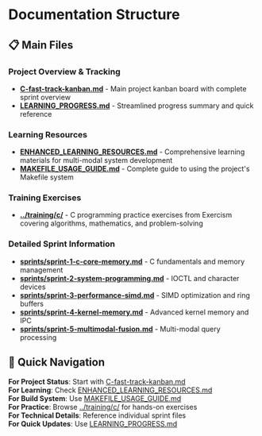 # Documentation Structure

## 📋 Main Files

### **Project Overview & Tracking**
- **[C-fast-track-kanban.md](C-fast-track-kanban.md)** - Main project kanban board with complete sprint overview
- **[LEARNING_PROGRESS.md](LEARNING_PROGRESS.md)** - Streamlined progress summary and quick reference

### **Learning Resources**
- **[ENHANCED_LEARNING_RESOURCES.md](ENHANCED_LEARNING_RESOURCES.md)** - Comprehensive learning materials for multi-modal system development
- **[MAKEFILE_USAGE_GUIDE.md](MAKEFILE_USAGE_GUIDE.md)** - Complete guide to using the project's Makefile system

### **Training Exercises**
- **[../training/c/](../training/c/)** - C programming practice exercises from Exercism covering algorithms, mathematics, and problem-solving

### **Detailed Sprint Information**
- **[sprints/sprint-1-c-core-memory.md](sprints/sprint-1-c-core-memory.md)** - C fundamentals and memory management
- **[sprints/sprint-2-system-programming.md](sprints/sprint-2-system-programming.md)** - IOCTL and character devices
- **[sprints/sprint-3-performance-simd.md](sprints/sprint-3-performance-simd.md)** - SIMD optimization and ring buffers
- **[sprints/sprint-4-kernel-memory.md](sprints/sprint-4-kernel-memory.md)** - Advanced kernel memory and IPC
- **[sprints/sprint-5-multimodal-fusion.md](sprints/sprint-5-multimodal-fusion.md)** - Multi-modal query processing

## 🎯 Quick Navigation

**For Project Status**: Start with [C-fast-track-kanban.md](C-fast-track-kanban.md)  
**For Learning**: Check [ENHANCED_LEARNING_RESOURCES.md](ENHANCED_LEARNING_RESOURCES.md)  
**For Build System**: Use [MAKEFILE_USAGE_GUIDE.md](MAKEFILE_USAGE_GUIDE.md)  
**For Practice**: Browse [../training/c/](../training/c/) for hands-on exercises  
**For Technical Details**: Reference individual sprint files  
**For Quick Updates**: Use [LEARNING_PROGRESS.md](LEARNING_PROGRESS.md)